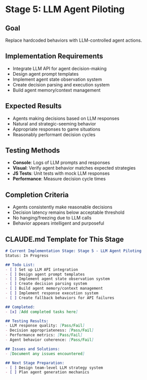 # Stage 5: LLM Agent Piloting

## Goal
Replace hardcoded behaviors with LLM-controlled agent actions.

## Implementation Requirements
- Integrate LLM API for agent decision-making
- Design agent prompt templates
- Implement agent state observation system
- Create decision parsing and execution system
- Build agent memory/context management

## Expected Results
- Agents making decisions based on LLM responses
- Natural and strategic-seeming behavior
- Appropriate responses to game situations
- Reasonably performant decision cycles

## Testing Methods
- **Console**: Logs of LLM prompts and responses
- **Visual**: Verify agent behavior matches expected strategies
- **JS Tests**: Unit tests with mock LLM responses
- **Performance**: Measure decision cycle times

## Completion Criteria
- Agents consistently make reasonable decisions
- Decision latency remains below acceptable threshold
- No hanging/freezing due to LLM calls
- Behavior appears intelligent and purposeful

## CLAUDE.md Template for This Stage

```markdown
# Current Implementation Stage: Stage 5 - LLM Agent Piloting
Status: In Progress

## Todo List:
- [ ] Set up LLM API integration
- [ ] Design agent prompt templates
- [ ] Implement agent state observation system
- [ ] Create decision parsing system
- [ ] Build agent memory/context management
- [ ] Implement response execution system
- [ ] Create fallback behaviors for API failures

## Completed:
- [x] [Add completed tasks here]

## Testing Results:
- LLM response quality: [Pass/Fail]
- Decision appropriateness: [Pass/Fail]
- Performance metrics: [Pass/Fail]
- Agent behavior coherence: [Pass/Fail]

## Issues and Solutions:
- [Document any issues encountered]

## Next Stage Preparation:
- [ ] Design team-level LLM strategy system
- [ ] Plan agent generation mechanics
```
